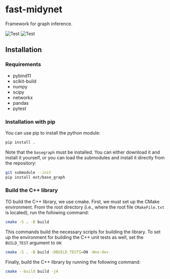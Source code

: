 # fast-midynet
Framework for graph inference.

![Test](https://github.com/charlesmurphy1/graphinf/actions/workflows/cpp-build-and-tests.yml/badge.svg)
![Test](https://github.com/charlesmurphy1/graphinf/actions/workflows/python-build.yml/badge.svg)

## Installation

### Requirements

- pybind11
- scikit-build
- numpy
- scipy
- networkx
- pandas
- pytest

### Installation with pip

You can use pip to install the python module:
```bash
pip install .
```

Note that the `basegraph` must be installed. You can either download it and install it yourself, or you can load the submodules and install it directly from the repository:

```bash
git submodule --init
pip install ext/base_graph
```

### Build the C++ library

TO build the C++ library, we use cmake. First, we must set up the CMake environment. From the root directory (i.e., where the root file `CMakeFile.txt` is located), run the following command:

```bash
cmake -S . -B build 
```

This commands build the necessary scripts for building the library. To set up the environment for building the C++ unit tests as well, set the `BUILD_TEST` argument to `ON`:

```bash
cmake -S . -B build -DBUILD_TESTS=ON -Wno-dev
```

Finally, build the C++ library by running the following command:

```bash
cmake --build build -j4
```


